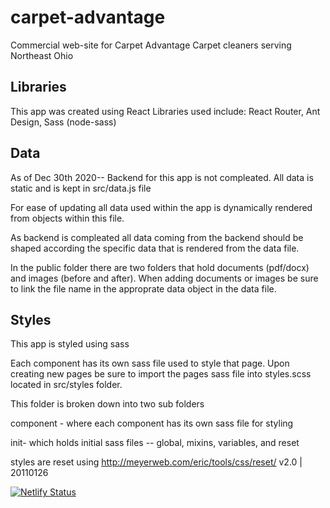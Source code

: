 # carpet-advantage
Commercial web-site for Carpet Advantage Carpet cleaners serving Northeast Ohio

## Libraries

This app was created using React
Libraries used include:
React Router,
Ant Design,
Sass (node-sass)

## Data

As of Dec 30th 2020--
Backend for this app is not compleated. 
All data is static and is kept in src/data.js file

For ease of updating all data used within the app is dynamically rendered from objects within this file. 

As backend is compleated all data coming from the backend should be shaped according the specific data that is rendered from the data file.

In the public folder there are two folders that hold documents (pdf/docx) and images (before and after). When adding documents or images be sure to link the file name in the approprate data object in the data file.

## Styles

This app is styled using sass

Each component has its own sass file used to style that page.
Upon creating new pages be sure to import the pages sass file into styles.scss located in src/styles folder.

This folder is broken down into two sub folders 

component - where each component has its own sass file for styling

init- which holds initial sass files -- global, mixins, variables, and reset

styles are reset using  http://meyerweb.com/eric/tools/css/reset/  v2.0 | 20110126

[![Netlify Status](https://api.netlify.com/api/v1/badges/6ae4bf51-08ec-415e-9b21-fbfaae0bb0bf/deploy-status)](https://app.netlify.com/sites/carpet-advantage/deploys)
